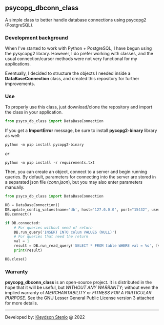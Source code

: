 ## psycopg_dbconn_class

A simple class to better handle database connections using psycopg2 (PostgreSQL).

### Development background

When I've started to work with Python + PostgreSQL, I have begun using the pysycopg2
library. However, I do prefer working with classes, and the usual connection/cursor
methods were not very functional for my applications.

Eventually, I decided to structure the objects I needed inside a **DataBaseConnection**
class, and created this repository for further improvements.


### Use

To properly use this class, just download/clone the repository and import the
class in your application.

```python
from psyco_db_class import DataBaseConnection
```

If you get a **ImportError** message, be sure to install **pycopg2-binary** library as well:

```shell
python -m pip install pycopg2-binary
```
_or_
```shell
python -m pip install -r requirements.txt 
```

Then, you can create an object, connect to a server and begin running queries.
By default, parameters for connecting into the server are stored in a separated
json file (_conn.json_), but you may also enter parameters manually.

```python
from psyco_db_class import DataBaseConnection

DB = DataBaseConnection()
DB.update_config_values(name='db', host='127.0.0.0', port="15432", user="postgres", password="PostgresPass")
DB.connect()

if DB.connected:
	# For queries without need of return
	DB.run_query('INSERT INTO colum VALUES (NULL)')
	# For queries that need the return
	val = 1
	result = DB.run_read_query('SELECT * FROM table WHERE val = %s', [val], fetch_all=True)
	print(result)

DB.close()
```

### Warranty

**psycopg_dbconn_class** is an open-source project. It is distributed in the hope that it will be
useful, but *WITHOUT ANY WARRANTY*; without even the implied warranty of *MERCHANTABILITY*
or *FITNESS FOR A PARTICULAR PURPOSE*. See the GNU Lesser General Public License
version 3 attached for more details.

---

Developed by: [Kleydson Stenio](mailto:kleydson.stenio@gmail.com?Subject=psycopg_dbconn_class_QUESTIONS) @ 2022
